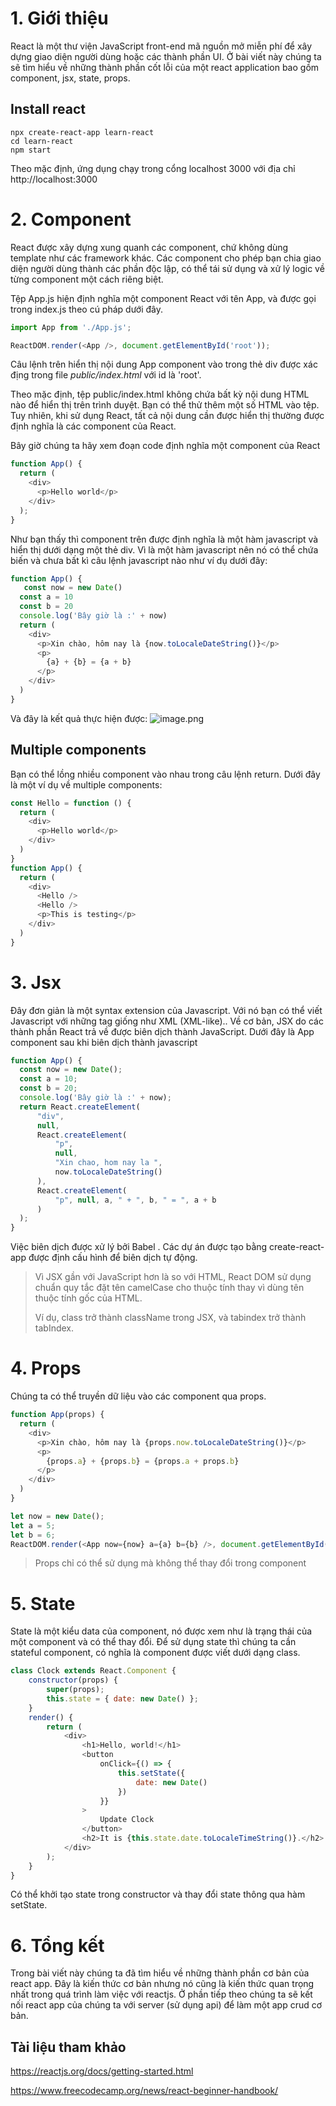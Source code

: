 # 1. Giới thiệu
React là một thư viện JavaScript front-end mã nguồn mở miễn phí để xây dựng giao diện người dùng hoặc các thành phần UI. Ở bài viết này chúng ta sẽ tìm hiểu về những thành phần cốt lỗi của một react application bao gồm component, jsx, state, props.
## Install react
```
npx create-react-app learn-react
cd learn-react
npm start
```
Theo mặc định, ứng dụng chạy trong cổng localhost 3000 với địa chỉ http://localhost:3000
# 2. Component
React được xây dựng xung quanh các component, chứ không dùng template như các framework khác. Các component cho phép bạn chia giao diện người dùng thành các phần độc lập, có thể tái sử dụng và xử lý logic về từng component một cách riêng biệt. 

Tệp App.js hiện định nghĩa một component React với tên App, và được gọi trong index.js theo cú pháp dưới đây.
```js
import App from './App.js';

ReactDOM.render(<App />, document.getElementById('root'));
```
Câu lệnh trên hiển thị nội dung App component vào trong thẻ div được xác địng trong file *public/index.html* với id là 'root'.

Theo mặc định, tệp public/index.html không chứa bất kỳ nội dung HTML nào để hiển thị trên trình duyệt. Bạn có thể thử thêm một số HTML vào tệp. Tuy nhiên, khi sử dụng React, tất cả nội dung cần được hiển thị thường được định nghĩa là các component của React.

Bây giờ chúng ta hãy xem đoạn code định nghĩa một component của React
```js
function App() {
  return (
    <div>
      <p>Hello world</p>
    </div>
  );
}
```
Như bạn thấy thì component trên được định nghĩa là một hàm javascript và hiển thị dưới dạng một thẻ div. Vì là một hàm javascript nên nó có thể chứa biến và chưa bất kì câu lệnh javascript nào như ví dụ dưới đây: 
```js
function App() {
   const now = new Date()
  const a = 10
  const b = 20
  console.log('Bây giờ là :' + now)
  return (
    <div>
      <p>Xin chào, hôm nay là {now.toLocaleDateString()}</p>
      <p>
        {a} + {b} = {a + b}
      </p>
    </div>
  )
}
```
Và đây là kết quả thực hiện được:
![image.png](https://images.viblo.asia/20ab5514-f10e-4a15-8943-75edfbecc943.png)

## Multiple components
Bạn có thể lồng nhiều component vào nhau trong câu lệnh return. Dưới đây là một ví dụ về multiple components:
```js
const Hello = function () {
  return (
    <div>
      <p>Hello world</p>
    </div>
  )
}
function App() {
  return (
    <div>
      <Hello />
      <Hello />
      <p>This is testing</p>
    </div>
  )
}
```

# 3. Jsx
Đây đơn giản là một syntax extension của Javascript. Với nó bạn có thể viết Javascript với những tag giống như XML (XML-like).. Về cơ bản, JSX do các thành phần React trả về được biên dịch thành JavaScript. Dưới đây là App component sau khi biên dịch thành javascript
```js
function App() {
  const now = new Date();
  const a = 10;
  const b = 20;
  console.log('Bây giờ là :' + now);
  return React.createElement(
      "div", 
      null, 
      React.createElement(
          "p", 
          null, 
          "Xin chao, hom nay la ", 
          now.toLocaleDateString()
      ), 
      React.createElement(
          "p", null, a, " + ", b, " = ", a + b
      )
  );
}
```
Việc biên dịch được xử lý bởi Babel . Các dự án được tạo bằng create-react-app được định cấu hình để biên dịch tự động.

> Vì JSX gần với JavaScript hơn là so với HTML, React DOM sử dụng chuẩn quy tắc đặt tên camelCase cho thuộc tính thay vì dùng tên thuộc tính gốc của HTML. 
> 
> Ví dụ, class trở thành className trong JSX, và tabindex trở thành tabIndex.
# 4. Props
Chúng ta có thể truyền dữ liệu vào các component qua props.
```js
function App(props) {
  return (
    <div>
      <p>Xin chào, hôm nay là {props.now.toLocaleDateString()}</p>
      <p>
        {props.a} + {props.b} = {props.a + props.b}
      </p>
    </div>
  )
}
```
```js
let now = new Date();
let a = 5;
let b = 6;
ReactDOM.render(<App now={now} a={a} b={b} />, document.getElementById('root'));
```
> Props chỉ có thể sử dụng mà không thể thay đổi trong component
# 5. State
State là một kiểu data của component, nó được xem như là trạng thái của một component và có thể thay đổi. Để sử dụng state thì chúng ta cần stateful component, có nghĩa là component được viết dưới dạng class. 
```js
class Clock extends React.Component {
    constructor(props) {
        super(props);
        this.state = { date: new Date() };
    }
    render() {
        return (
            <div>
                <h1>Hello, world!</h1>
                <button
                    onClick={() => {
                        this.setState({
                            date: new Date()
                        })
                    }}
                >
                    Update Clock
                </button>
                <h2>It is {this.state.date.toLocaleTimeString()}.</h2>
            </div>
        );
    }
}
```
Có thể khởi tạo state trong constructor và thay đổi state thông qua hàm setState.
# 6. Tổng kết
Trong bài viết này chúng ta đã tìm hiểu về những thành phần cơ bản của react app. Đây là kiến thức cơ bản nhưng nó cũng là kiến thức quan trọng nhất trong quá trình làm việc với reactjs. Ở phần tiếp theo chúng ta sẽ kết nối react app của chúng ta với server (sử dụng api) để làm một app crud cơ bản.

## Tài liệu tham khảo
https://reactjs.org/docs/getting-started.html

https://www.freecodecamp.org/news/react-beginner-handbook/